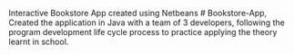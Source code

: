 Interactive Bookstore App created using Netbeans # Bookstore-App,
Created the application in Java with a team of 3 developers, following the program development life cycle process to practice applying the theory learnt in school.
